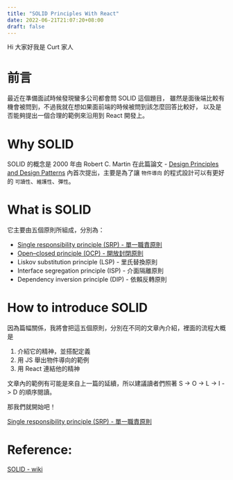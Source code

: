 ```yaml
---
title: "SOLID Principles With React"
date: 2022-06-21T21:07:20+08:00
draft: false
---
```


Hi 大家好我是 Curt 家人

# 前言

最近在準備面試時候發現蠻多公司都會問 SOLID 這個題目，
雖然是面後端比較有機會被問到，不過我就在想如果面前端的時候被問到該怎麼回答比較好，
以及是否能夠提出一個合理的範例來沿用到 React 開發上。

# Why SOLID

SOLID 的概念是 2000 年由 Robert C. Martin 在此篇論文 - [Design Principles and Design Patterns](https://web.archive.org/web/20150906155800/http://www.objectmentor.com/resources/articles/Principles_and_Patterns.pdf) 內首次提出，主要是為了讓 `物件導向` 的程式設計可以有更好的 `可讀性`、`維護性`、`彈性`。

# What is SOLID

它主要由五個原則所組成，分別為：

- [Single responsibility principle (SRP) - 單一職責原則](/posts/solid-principles-with-react-srp/)
- [Open–closed principle (OCP) - 開放封閉原則](/posts/solid-principles-with-react-ocp/)
- Liskov substitution principle (LSP) - 里氏替換原則
- Interface segregation principle (ISP) - 介面隔離原則
- Dependency inversion principle (DIP) - 依賴反轉原則

# How to introduce SOLID

因為篇幅關係，我將會把這五個原則，分別在不同的文章內介紹，裡面的流程大概是

1. 介紹它的精神，並搭配定義
2. 用 JS 舉出物件導向的範例
3. 用 React 連結他的精神

文章內的範例有可能是來自上一篇的延續，所以建議讀者們照著 S -> O -> L -> I -> D 的順序閱讀。

那我們就開始吧！

[Single responsibility principle (SRP) - 單一職責原則](/posts/solid-principles-with-react-srp/)

# Reference:

[SOLID - wiki](https://en.wikipedia.org/wiki/SOLID#cite_note-martin-design-principles-4)
